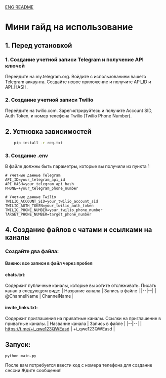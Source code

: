 [ENG README](https://github.com/ZuZaaa228/tg-message-to-sms/blob/master/README_ENG.md)
# Мини гайд на использование
## 1. Перед установкой 
### 1. Создание учетной записи Telegram и получение API ключей
Перейдите на my.telegram.org.
Войдите с использованием вашего Telegram аккаунта.
Создайте новое приложение и получите API_ID и API_HASH.
### 2. Создание учетной записи Twilio
Перейдите на twilio.com.
Зарегистрируйтесь и получите Account SID, Auth Token, и номер телефона Twilio (Twilio Phone Number).

## 2. Устновка зависимостей
```sh
    pip install -r req.txt
```

### 3. Создание .env
В файле должны быть параметры, которые вы получили из пункта 1

    # Учетные данные Telegram
    API_ID=your_telegram_api_id
    API_HASH=your_telegram_api_hash
    PHONE=+your_telegram_phone_number
    
    # Учетные данные Twilio
    TWILIO_ACCOUNT_SID=your_twilio_account_sid
    TWILIO_AUTH_TOKEN=your_twilio_auth_token
    TWILIO_PHONE_NUMBER=your_twilio_phone_number
    TARGET_PHONE_NUMBER=target_phone_number

## 4. Создание файлов с чатами и ссылками на каналы
### Создайте два файла:
#### Важно:  все записи в файл через пробел
#### chats.txt:
Содержит публичные каналы, которые вы хотите отслеживать. Писать канал в следующем виде:
| Название канала | Запись в файле |
|--|--|
| @ChannelName | ChannelName |



#### invite_links.txt: 
Содержит приглашения на приватные каналы. Ссылки на приглашение в приватные каналы.
| Название канала | Запись в файле |
|--|--|
| https://t.me/+i_qwe123QWEasd | +i_qwe123QWEasd |


## Запуск:

    python main.py

После вам потребуется ввести код с номера телефона для создание сессии
Ждите сообщения!
